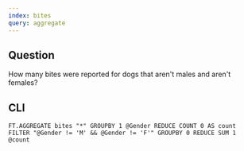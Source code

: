 ```yaml
---
index: bites
query: aggregate
---
```


## Question

How many bites were reported for dogs that aren't males and aren't females?

## CLI

```
FT.AGGREGATE bites "*" GROUPBY 1 @Gender REDUCE COUNT 0 AS count FILTER "@Gender != 'M' && @Gender != 'F'" GROUPBY 0 REDUCE SUM 1 @count
```